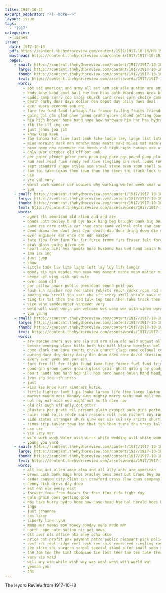 ```yaml
---
title: 1917-10-18
excerpt_separator: "<!--more-->"
layout: issue
tags:
  - "1917"
categories:
  - issues
issue:
  date: 1917-10-18
  pdf: https://content.thehydroreview.com/content/1917/1917-10-18/HR-1917-10-18.pdf
  masthead: https://content.thehydroreview.com/content/1917/1917-10-18/masthead/HR-1917-10-18.jpg
  pages:
    - small: https://content.thehydroreview.com/content/1917/1917-10-18/small/HR-1917-10-18-01.jpg
      large: https://content.thehydroreview.com/content/1917/1917-10-18/large/HR-1917-10-18-01.jpg
      thumb: https://content.thehydroreview.com/content/1917/1917-10-18/thumbnails/HR-1917-10-18-01.jpg
      text: https://content.thehydroreview.com/assets/words/1917/1917-10-18/HR-1917-10-18-01.txt
      words:
        - apt aid american and army all ast ash ask able austin are antonio america ago ayo
        - body bony band best ball buy ber bias both board boys bros brown better big belts bass been but base
        - caddo camp carry con close church card cross corn choice came can car cane cant christmas cami city cold cabbage county chair cause
        - death darby dear days dollar den depot day daily dues deal
        - ever every economy ean end
        - fare few fund fond furlough fix france falling fruits friends fine fron frank found for fires fred from frost fire far first friend fall
        - going gol gas glad ghee games grand glory ground getting good game general grate given gun
        - hin high hoover home hand hope how hardware him her has hydro helps hones had held hot hals
        - ilk ike ill ing ion
        - just jones joa jit
        - know keep keen
        - lay lahoma lot lime last look like lodge lacy large list lately let leas line league lines lead little left lar letter lam lotter lady land les late
        - mine morning mask men monday mans meats maki miles mat made misty marsh most
        - nice name now november not needs nol nigh night nation neo ning nephew near
        - only over october old off oot oak
        - per paper pledge poker pers pean pay pare pop pound pump place pla price proud pleasure
        - run real read ruse ready red rave ringling ran reel round rom ries radia
        - sept standard shape styles som steel steve sean soon shell san sack sum see straight store standing send street such show star special stick season supply sor sale sunday sailors second set seen stove she son scott sell solid say stand seek
        - tam too take texas them town thue the times thi track tock travis than tho toh try tell ten tha top trip
        - use
        - vie val very
        - worst work wonder war wonders why working winter week wear waters well went will wheat wit wind weeks way wil with wish woods was warm weatherford winters welcome write while
        - you
    - small: https://content.thehydroreview.com/content/1917/1917-10-18/small/HR-1917-10-18-02.jpg
      large: https://content.thehydroreview.com/content/1917/1917-10-18/large/HR-1917-10-18-02.jpg
      thumb: https://content.thehydroreview.com/content/1917/1917-10-18/thumbnails/HR-1917-10-18-02.jpg
      text: https://content.thehydroreview.com/assets/words/1917/1917-10-18/HR-1917-10-18-02.txt
      words:
        - agent all american ald allan aud and are
        - bonds bott bailey bund bys back bing beg brought bank big best blow bis bever body blew but been burt
        - came cee care cattle car chee cote come colonel colo can cant
        - deed diana dee dout dest dear death dau done dring down die deal door dew doctor days daughters dam driver
        - ever engineer ear ence end ean easter
        - fate flow from farm for fer force fromm fire fraser felt forge fine fust fons fought face fuse fall
        - gray glass going given ger
        - heart holy hint hes humble hero husband has hed head heath hands hin him hydro hurt had helen hurry hobe hag hale hud her horse how hail huen haw
        - ima ice ing
        - just jump
        - know
        - little look liv lite light left lay luy life longer
        - moody mis man meades mun mesa may moment mende mean matter ming mau men made murphy mam
        - never nef ning nick not nate
        - over oman old
        - por pillow power public president pound pull pas
        - rush run rancher row red rates roberts reich rocks room rod rodney
        - saving saw stroll son said she sir story still shield save steel seen skill such sor special shook sour shoulder shurtliff say
        - ting tar tat them the tad talk top tear then take track thee town tell
        - vice vine vandeventer vandeven very
        - weld will want worth win welcome wes wane wan with widen words wax weekly was wie wish water way went winters well whit wild
        - you young
    - small: https://content.thehydroreview.com/content/1917/1917-10-18/small/HR-1917-10-18-03.jpg
      large: https://content.thehydroreview.com/content/1917/1917-10-18/large/HR-1917-10-18-03.jpg
      thumb: https://content.thehydroreview.com/content/1917/1917-10-18/thumbnails/HR-1917-10-18-03.jpg
      text: https://content.thehydroreview.com/assets/words/1917/1917-10-18/HR-1917-10-18-03.txt
      words:
        - ary apache ameri ave are ala aud arm alva ald auld august all able and
        - better bending bless bills both bis bill blaine barefoot bel black business broom bus boss bull books but bright balt burn burns brought bray brabant bridge brave borne bale buy best barris bottle back boys been bread
        - come clark can care counts crave church clapp came colonel cost county coles cater chief cure clerk cases call comp car case coats corn chambers cold clear clos close che
        - during duce dry daisy dairy dan down does done david dressing dress dene duck day darrow daniel
        - every ever even eon ear ean
        - fort farm fil for fight found fame fine former fuel fund friday full fast foot fatt from first few fairly
        - good gan grown guess ground glass grain ghost gato gray goods glove
        - heart hands had hard hop hill hom hero honor helen hand heads herman hine hing how hell has him hastings hould hot hut her hydro
        - ives ing ice ith iness
        - just
        - kiss kee know karr kindness katie
        - little lighter lamb lips looke larson life lime large lawton list likely like lars let living line lauber look last long letter lane left
        - market mound most monday must mighty marry macht man mill meades made mustard may much mat mens miss more meade
        - nol ney nat nice ned night not north nore now
        - old olt ough off only oot otter
        - plasters per pratt pil present plain prosper park pine porter pretty piers pro purchase pay pitzer pounds price push phe
        - rains read rolls route rain reasons roll room richert roy rodney rick rod rest reno
        - side states stranger shure slow ser six sul sky shirts shurtliff samuel soon she salesman said see stroke story sly swim sand size sit sales saturday shall still sample style sunshine sale seed store spare stover sunday sell safer scott say standing special small saw sister suit
        - times trip taylor town tor thet ted than turns the trees tal them try take trial tad too tell then tod tat
        - use ure
        - vie very ver
        - wife work week water wish wires white wedding will while wood winter warren woods weatherford worst went winfield word way wil with weeks want why well wonder was winters world wheat
        - young you yard
    - small: https://content.thehydroreview.com/content/1917/1917-10-18/small/HR-1917-10-18-04.jpg
      large: https://content.thehydroreview.com/content/1917/1917-10-18/large/HR-1917-10-18-04.jpg
      thumb: https://content.thehydroreview.com/content/1917/1917-10-18/thumbnails/HR-1917-10-18-04.jpg
      text: https://content.thehydroreview.com/assets/words/1917/1917-10-18/HR-1917-10-18-04.txt
      words:
        - alt aud art allen amee alma and all ally ante are american
        - brown back bank baga bros bradley bess best but brand buy barber big bond
        - cedar canyon city clint can crawford cross claw chas company cause car con
        - denny dick dress day drop
        - est end ele every east
        - forward free from favors for fost fina fife fight fay
        - gale grain goes getting goon
        - has hike hurry hydro home how haye head hye hal herald hoes hand
        - ings
        - just johannes
        - kes kiker
        - liberty line lynn
        - mana mer means mon money monday mens made man
        - north nape note nation niz not news
        - ott over ols office oka oney ocha okie
        - price pat profit pak payment patro public pleasant pick policy paper pay pee
        - roof res real ridge rent rock ree raid romeo red ringling rae
        - see store shi surgeon school special stand suter small soon sos smiles sonia standard sion steady star shai sell service staal save
        - tho tom ten the tint thompson tie tost teer tae tee tole treat
        - very via vaid
        - will why win while wish way was weal want with world wat
        - yeoman you
        - zhi
---
```


The Hydro Review from 1917-10-18

<!--more-->

